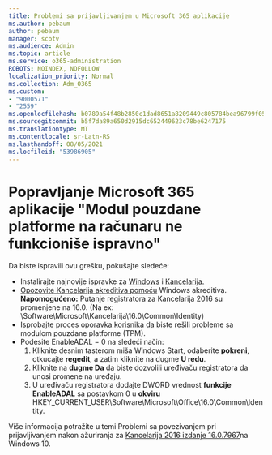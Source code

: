 ```yaml
---
title: Problemi sa prijavljivanjem u Microsoft 365 aplikacije
ms.author: pebaum
author: pebaum
manager: scotv
ms.audience: Admin
ms.topic: article
ms.service: o365-administration
ROBOTS: NOINDEX, NOFOLLOW
localization_priority: Normal
ms.collection: Adm_O365
ms.custom:
- "9000571"
- "2559"
ms.openlocfilehash: b0789a54f48b2850c1dad8651a8209449c805784bea96799f05e67c4bc43fdb0
ms.sourcegitcommit: b5f7da89a650d2915dc652449623c78be6247175
ms.translationtype: MT
ms.contentlocale: sr-Latn-RS
ms.lasthandoff: 08/05/2021
ms.locfileid: "53986905"
---
```

# <a name="fixing-the-microsoft-365-apps-your-computers-trusted-platform-module-is-not-functioning-properly-message"></a>Popravljanje Microsoft 365 aplikacije "Modul pouzdane platforme na računaru ne funkcioniše ispravno"

Da biste ispravili ovu grešku, pokušajte sledeće:

- Instalirajte najnovije ispravke za [Windows](https://support.microsoft.com/help/4027667/windows-10-update) i [Kancelarija.](https://support.office.com/article/update-office-and-your-computer-with-microsoft-update-2ab296f3-7f03-43a2-8e50-46de917611c5)
- [Opozovite Kancelarija akreditiva pomoću](https://docs.microsoft.com/office/troubleshoot/office-suite-issues/another-account-already-signed-in#step-4-clear-cached-credentials-on-the-computer) Windows akreditiva.<br/>
    **Napomogućeno:** Putanje registratora za Kancelarija 2016 su promenjene na 16.0. (Na ex: \Software\Microsoft\Kancelarija\16.0\Common\Identity\)
- Isprobajte proces [oporavka korisnika](https://docs.microsoft.com/office365/troubleshoot/administration/connection-issue-when-sign-in-office-2016#symptom-2) da biste rešili probleme sa modulom pouzdane platforme (TPM).
- Podesite EnableADAL = 0 na sledeći način:  
    1. Kliknite desnim tasterom miša Windows Start, odaberite **pokreni**, otkucajte **regedit**, a zatim kliknite na dugme **U redu**.
    2. Kliknite na **dugme Da** da biste dozvolili uređivaču registratora da unosi promene na uređaju.
    3. U uređivaču registratora dodajte DWORD vrednost **funkcije EnableADAL** sa postavkom 0 u **okviru** HKEY_CURRENT_USER\Software\Microsoft\Office\16.0\Common\Identity.

Više informacija potražite u temi Problemi sa povezivanjem pri prijavljivanjem nakon ažuriranja za [Kancelarija 2016 izdanje 16.0.7967](https://docs.microsoft.com/office365/troubleshoot/administration/connection-issue-when-sign-in-office-2016)na Windows 10.